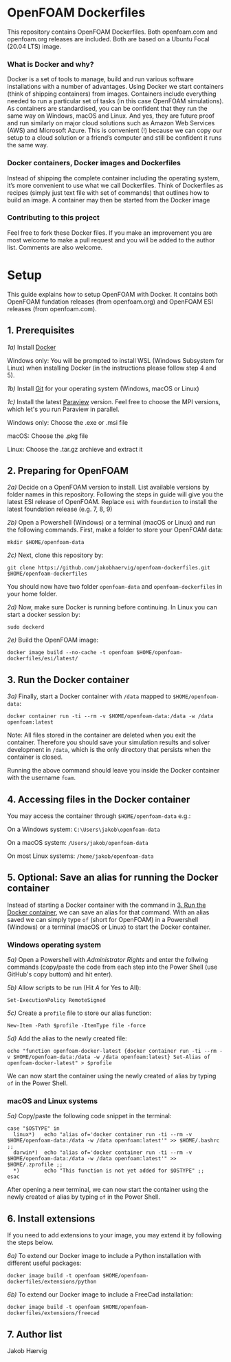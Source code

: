 # OpenFOAM Dockerfiles

This repository contains OpenFOAM Dockerfiles. Both openfoam.com and openfoam.org releases are included. Both are based on a Ubuntu Focal (20.04 LTS) image.

### What is Docker and why?

Docker is a set of tools to manage, build and run various software installations with a number of advantages. Using Docker we start containers (think of shipping containers) from images. Containers include everything needed to run a particular set of tasks (in this case OpenFOAM simulations). As containers are standardised, you can be confident that they run the same way on Windows, macOS and Linux. And yes, they are future proof and run similarly on major cloud solutions such as Amazon Web Services (AWS) and Microsoft Azure. This is convenient (!) because we can copy our setup to a cloud solution or a friend’s computer and still be confident it runs the same way.

### Docker containers, Docker images and Dockerfiles

Instead of shipping the complete container including the operating system, it’s more convenient to use what we call Dockerfiles. Think of Dockerfiles as recipes (simply just text file with set of commands) that outlines how to build an image. A container may then be started from the Docker image

### Contributing to this project

Feel free to fork these Docker files. If you make an improvement you are most welcome to make a pull request and you will be added to the author list. Comments are also welcome.

# Setup
This guide explains how to setup OpenFOAM with Docker. It contains both OpenFOAM fundation releases (from openfoam.org) and OpenFOAM ESI releases (from openfoam.com).

## 1. Prerequisites
*1a)* Install [Docker](https://www.docker.com/products/docker-desktop)

Windows only: You will be prompted to install WSL (Windows Subsystem for Linux) when installing Docker (in the instructions
please follow step 4 and 5).

*1b)* Install [Git](https://git-scm.com/downloads) for your operating system (Windows, macOS or Linux)

*1c)* Install the latest [Paraview](https://www.paraview.org/download/) version. Feel free to choose the MPI versions, which let's you run Paraview in parallel.

Windows only: Choose the .exe or .msi file

macOS: Choose the .pkg file

Linux: Choose the .tar.gz archieve and extract it

## 2. Preparing for OpenFOAM
*2a)* Decide on a OpenFOAM version to install. List available versions by folder names in this repository. Following the steps in guide will give you the latest ESI release of OpenFOAM. Replace ```esi``` with ```foundation``` to install the latest foundation release (e.g. 7, 8, 9)

*2b)* Open a Powershell (Windows) or a terminal (macOS or Linux) and run the following commands. First, make a folder to store your OpenFOAM data:

```shell
mkdir $HOME/openfoam-data
```

*2c)* Next, clone this repository by:

```shell
git clone https://github.com/jakobhaervig/openfoam-dockerfiles.git $HOME/openfoam-dockerfiles
```

You should now have two folder ```openfoam-data``` and ```openfoam-dockerfiles``` in your home folder.

*2d)* Now, make sure Docker is running before continuing. In Linux you can start a docker session by:

```shell
sudo dockerd
```

*2e)* Build the OpenFOAM image:

```shell
docker image build --no-cache -t openfoam $HOME/openfoam-dockerfiles/esi/latest/
```

## 3. Run the Docker container

*3a)* Finally, start a Docker container with ``/data`` mapped to ``$HOME/openfoam-data``:

```shell
docker container run -ti --rm -v $HOME/openfoam-data:/data -w /data openfoam:latest
```

Note: All files stored in the container are deleted when you exit the container. Therefore you should save your simulation results and solver development in ``/data``, which is the only directory that persists when the container is closed.

Running the above command should leave you inside the Docker container with the username ```foam```. 

## 4. Accessing files in the Docker container

You may access the container through ``$HOME/openfoam-data`` e.g.:

On a Windows system: ``C:\Users\jakob\openfoam-data``

On a macOS system: ``/Users/jakob/openfoam-data``

On most Linux systems: ``/home/jakob/openfoam-data``

## 5. Optional: Save an alias for running the Docker container
Instead of starting a Docker container with the command in [3. Run the Docker container](#3-run-the-docker-container), we can save an alias for that command. With an alias saved we can simply type ```of``` (short for OpenFOAM) in a Powershell (Windows) or a terminal (macOS or Linux) to start the Docker container.

### **Windows operating system**
*5a)* Open a Powershell with *Administrator Rights* and enter the follwing commands (copy/paste the code from each step into the Power Shell (use GitHub's copy buttom) and hit enter).

*5b)* Allow scripts to be run (Hit *A* for Yes to All):
```shell
Set-ExecutionPolicy RemoteSigned
```

*5c)* Create a ```profile``` file to store our alias function:
```shell
New-Item -Path $profile -ItemType file -force
```

*5d)* Add the alias to the newly created file:
```shell
echo "function openfoam-docker-latest {docker container run -ti --rm -v $HOME/openfoam-data:/data -w /data openfoam:latest} Set-Alias of openfoam-docker-latest" > $profile
```

We can now start the container using the newly created ```of``` alias by typing ```of``` in the Power Shell.

### **macOS and Linux systems**
*5a)* 
Copy/paste the following code snippet in the terminal:
```shell
case "$OSTYPE" in
  linux*)   echo "alias of='docker container run -ti --rm -v $HOME/openfoam-data:/data -w /data openfoam:latest'" >> $HOME/.bashrc ;;
  darwin*)  echo "alias of='docker container run -ti --rm -v $HOME/openfoam-data:/data -w /data openfoam:latest'" >> $HOME/.zprofile ;;
  *)        echo "This function is not yet added for $OSTYPE" ;;
esac
```

After opening a new terminal, we can now start the container using the newly created ```of``` alias by typing ```of``` in the Power Shell.

## 6. Install extensions
If you need to add extensions to your image, you may extend it by following the steps below. 

*6a)* To extend our Docker image to include a Python installation with different useful packages:

```shell
docker image build -t openfoam $HOME/openfoam-dockerfiles/extensions/python
```

*6b)* To extend our Docker image to include a FreeCad installation:

```shell
docker image build -t openfoam $HOME/openfoam-dockerfiles/extensions/freecad
```

## 7. Author list

Jakob Hærvig
